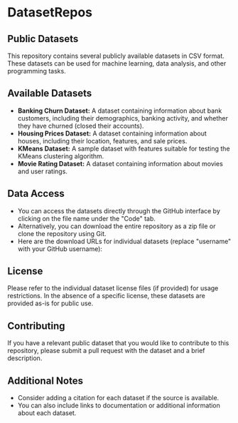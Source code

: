 # DatasetRepos

## Public Datasets

This repository contains several publicly available datasets in CSV format. These datasets can be used for machine learning, data analysis, and other programming tasks.

## Available Datasets

* **Banking Churn Dataset:** A dataset containing information about bank customers, including their demographics, banking activity, and whether they have churned (closed their accounts).
* **Housing Prices Dataset:** A dataset containing information about houses, including their location, features, and sale prices.
* **KMeans Dataset:** A sample dataset with features suitable for testing the KMeans clustering algorithm.
* **Movie Rating Dataset:** A dataset containing information about movies and user ratings. 

## Data Access

* You can access the datasets directly through the GitHub interface by clicking on the file name under the "Code" tab.
* Alternatively, you can download the entire repository as a zip file or clone the repository using Git.
* Here are the download URLs for individual datasets (replace "username" with your GitHub username):

## License

Please refer to the individual dataset license files (if provided) for usage restrictions.  In the absence of a specific license, these datasets are provided as-is for public use.

## Contributing

If you have a relevant public dataset that you would like to contribute to this repository, please submit a pull request with the dataset and a brief description. 

## Additional Notes

* Consider adding a citation for each dataset if the source is available.
* You can also include links to documentation or additional information about each dataset.
